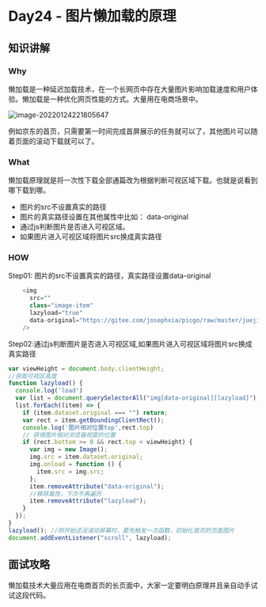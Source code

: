 # Day24 - 图片懒加载的原理

## 知识讲解

### Why

懒加载是一种延迟加载技术，在一个长网页中存在大量图片影响加载速度和用户体验。懒加载是一种优化网页性能的方式。大量用在电商场景中。

![image-20220124221805647](https://gitee.com/josephxia/picgo/raw/master/juejin/image-20220124221805647.png)

例如京东的首页，只需要第一时间完成首屏展示的任务就可以了，其他图片可以随着页面的滚动下载就可以了。

### What

懒加载原理就是将一次性下载全部通篇改为根据判断可视区域下载。也就是说看到哪下载到哪。

- 图片的src不设置真实的路径
- 图片的真实路径设置在其他属性中比如： data-original
- 通过js判断图片是否进入可视区域。
- 如果图片进入可视区域将图片src换成真实路径

### HOW

Step01: 图片的src不设置真实的路径，真实路径设置data-original

```js
    <img
      src=""
      class="image-item"
      lazyload="true"
      data-original="https://gitee.com/josephxia/picgo/raw/master/juejin/image-20220124221805647.png?a=1"
    />
```

Step02:通过js判断图片是否进入可视区域,如果图片进入可视区域将图片src换成真实路径

```js
var viewHeight = document.body.clientHeight;
//获取可视区高度
function lazyload() {
  console.log('load')
  var list = document.querySelectorAll("img[data-original][lazyload]");
  list.forEach((item) => {
    if (item.dataset.original === "") return;
    var rect = item.getBoundingClientRect();
    console.log('图片相对位置top',rect.top)
    // 获得图片相对浏览器视窗的位置
    if (rect.bottom >= 0 && rect.top < viewHeight) {
      var img = new Image();
      img.src = item.dataset.original;
      img.onload = function () {
        item.src = img.src;
      };
      item.removeAttribute("data-original");
      //移除属性，下次不再遍历
      item.removeAttribute("lazyload");
    }
  });
}
lazyload(); //刚开始还没滚动屏幕时，要先触发一次函数，初始化首页的页面图片
document.addEventListener("scroll", lazyload);
```

## 面试攻略

懒加载技术大量应用在电商首页的长页面中，大家一定要明白原理并且亲自动手试试这段代码。

